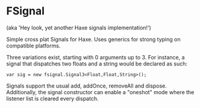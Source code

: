 FSignal 
=======
(aka 'Hey look, yet another Haxe signals implementation!')

Simple cross plat Signals for Haxe.
Uses generics for strong typing on compatible platforms. 

Three variations exist, starting with 0 arguments up to 3.
For instance, a signal that dispatches two floats and a string would be declared as such:

    var sig = new fsignal.Signal3<Float,Float,String>();

Signals support the usual add, addOnce, removeAll and dispose.
Additionally, the signal constructor can enable a "oneshot" mode where the listener list is cleared every dispatch. 